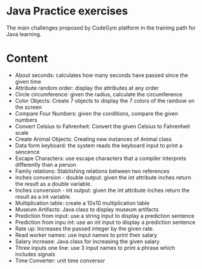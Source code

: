 # Java Practice exercises
The main challenges proposed by CodeGym platform in the training path for Java learning.

# Content

<ul>
  <li>About seconds: calculates how many seconds have passed since the given time</li>
  <li>Attribute random order: display the attributes at any order</li>
  <li>Circle circumference: given the radius, calculate the circumference</li>
  <li>Color Objects: Create 7 objects to display the 7 colors of the rainbow on the screen</li>
  <li>Compare Four Numbers: given the conditions, compare the given numbers</li>
  <li>Convert Celsius to Fahrenheit: Convert the given Celsius to Fahrenheit scale</li>
  <li>Create Animal Objects: Creating new instances of Animal class</li>
  <li>Data form keyboard: the system reads the keyboard input to print a sencence</li>
  <li>Escape Characters: use escape characters that a compiler interprets differently than a person</li>
  <li>Family relations: Stablishing relations between two references</li>
  <li>Inches conversion - double output: given the int attribute inches return the result as a double variable.</li>
  <li>Inches conversion - int output: given the int attribute inches return the result as a int variable.</li>
  <li>Multiplication table: create a 10x10 multiplication table</li>
  <li>Museum Artifacts: Java class to display museum artifacts</li>
  <li>Prediction from input: use a string input to display a prediction sentence</li>
  <li>Prediction from inpu int: use an int input to display a prediction sentence</li>
  <li>Rate up: Increases the passed integer by the given rate.</li>
  <li>Read worker names: use input names to print their salary</li>
  <li>Salary increase: Java class for increasing the given salary</li>
  <li>Three inputs one line: use 3 input names to print a phrase which includes signals</li>  
  <li>Time Converter: unit time conversor</li>
 </ul>

